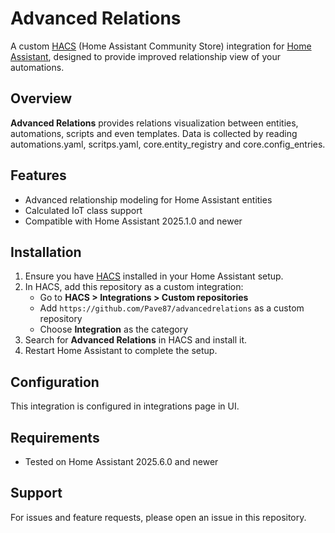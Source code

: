 # Advanced Relations

A custom [HACS](https://hacs.xyz/) (Home Assistant Community Store) integration for [Home Assistant](https://www.home-assistant.io/), designed to provide improved relationship view of your automations.

## Overview

**Advanced Relations** provides relations visualization between entities, automations, scripts and even templates.
Data is collected by reading automations.yaml, scritps.yaml, core.entity_registry and core.config_entries.


## Features

- Advanced relationship modeling for Home Assistant entities
- Calculated IoT class support
- Compatible with Home Assistant 2025.1.0 and newer

## Installation

1. Ensure you have [HACS](https://hacs.xyz/) installed in your Home Assistant setup.
2. In HACS, add this repository as a custom integration:
    - Go to **HACS > Integrations > Custom repositories**
    - Add `https://github.com/Pave87/advancedrelations` as a custom repository
    - Choose **Integration** as the category
3. Search for **Advanced Relations** in HACS and install it.
4. Restart Home Assistant to complete the setup.

## Configuration

This integration is configured in integrations page in UI. 

## Requirements

- Tested on Home Assistant 2025.6.0 and newer

## Support

For issues and feature requests, please open an issue in this repository.
